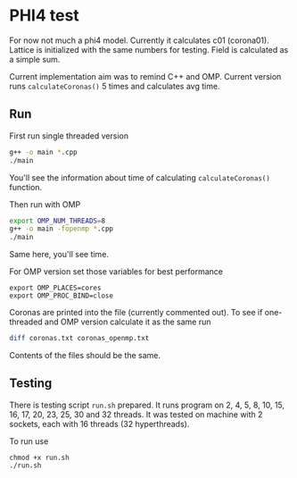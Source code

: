 # PHI4 test

For now not much a phi4 model. Currently it calculates c01 (corona01). Lattice is initialized with the same numbers for testing. Field is calculated as a simple sum.

Current implementation aim was to remind C++ and OMP.
Current version runs `calculateCoronas()` 5 times and calculates avg time.

## Run

First run single threaded version
```bash
g++ -o main *.cpp
./main
```
You'll see the information about time of calculating `calculateCoronas()` function.

Then run with OMP
```bash
export OMP_NUM_THREADS=8
g++ -o main -fopenmp *.cpp
./main
```
Same here, you'll see time.

For OMP version set those variables for best performance
```
export OMP_PLACES=cores
export OMP_PROC_BIND=close
```

Coronas are printed into the file (currently commented out). To see if one-threaded and OMP version calculate it as the same run
```bash
diff coronas.txt coronas_openmp.txt
```
Contents of the files should be the same.

## Testing
There is testing script `run.sh` prepared. It runs program on 
2, 4, 5, 8, 10, 15, 16, 17, 20, 23, 25, 30 and 32 threads.
It was tested on machine with 2 sockets, each with 16 threads (32 hyperthreads).

To run use
```
chmod +x run.sh
./run.sh
```
